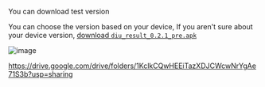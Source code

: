 You can download test version 

You can choose the version based on your device, If you aren't sure about your device version, [download `diu_result_0.2.1_pre.apk`](https://drive.google.com/file/d/1bzHfWChSdqqWnq2bOq4P4Vpcohx1PJaA/view?usp=sharing)

![image](https://user-images.githubusercontent.com/46500228/225454499-cfc3dae4-deaf-497b-a1d9-0266588bcee4.png)


https://drive.google.com/drive/folders/1KclkCQwHEEiTazXDJCWcwNrYgAe71S3b?usp=sharing
